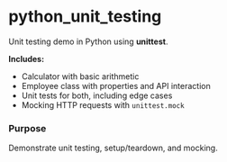 # python_unit_testing

Unit testing demo in Python using **unittest**.

**Includes:**

- Calculator with basic arithmetic  
- Employee class with properties and API interaction  
- Unit tests for both, including edge cases  
- Mocking HTTP requests with `unittest.mock`

### Purpose

Demonstrate unit testing, setup/teardown, and mocking.
